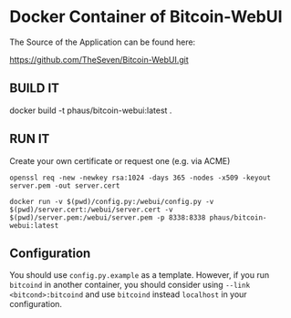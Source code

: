 # Docker Container of Bitcoin-WebUI

The Source of the Application can be found here:

https://github.com/TheSeven/Bitcoin-WebUI.git


## BUILD IT

   docker build -t phaus/bitcoin-webui:latest .

## RUN IT

Create your own certificate or request one (e.g. via ACME)

    openssl req -new -newkey rsa:1024 -days 365 -nodes -x509 -keyout server.pem -out server.cert

    docker run -v $(pwd)/config.py:/webui/config.py -v $(pwd)/server.cert:/webui/server.cert -v $(pwd)/server.pem:/webui/server.pem -p 8338:8338 phaus/bitcoin-webui:latest

## Configuration

You should use `config.py.example` as a template.
However, if you run `bitcoind` in another container, you should consider using `--link <bitcond>:bitcoind` and use `bitcoind` instead `localhost` in your configuration.